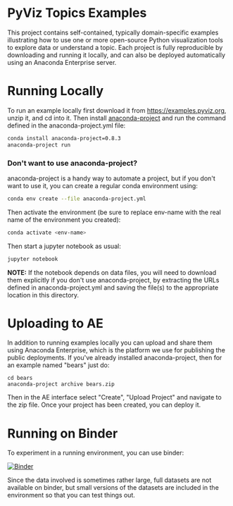 # PyViz Topics Examples

This project contains self-contained, typically domain-specific
examples illustrating how to use one or more open-source Python
visualization tools to explore data or understand a topic. Each
project is fully reproducible by downloading and running it locally,
and can also be deployed automatically using an Anaconda Enterprise
server.

# Running Locally

To run an example locally first download it from https://examples.pyviz.org,
unzip it, and cd into it. Then install 
[anaconda-project](https://anaconda-project.readthedocs.io) and
run the command defined in the anaconda-project.yml file:

```bash
conda install anaconda-project=0.8.3
anaconda-project run
```

### Don't want to use anaconda-project?
anaconda-project is a handy way to automate a project, but if you 
don't want to use it, you can create a regular conda environment using:

```bash
conda env create --file anaconda-project.yml
```

Then activate the environment (be sure to replace env-name with the 
real name of the environment you created):

```bash
conda activate <env-name>
```

Then start a jupyter notebook as usual:

```bash
jupyter notebook
```

**NOTE:** If the notebook depends on data files, you will need to
download them explicitly if you don't use anaconda-project, by
extracting the URLs defined in anaconda-project.yml and saving
the file(s) to the appropriate location in this directory.

# Uploading to AE

In addition to running examples locally you can upload and share them
using Anaconda Enterprise, which is the platform we use for publishing
the public deployments. If you've already installed anaconda-project,
then for an example named "bears" just do:

```
cd bears
anaconda-project archive bears.zip
```

Then in the AE interface select "Create", "Upload Project" and navigate
to the zip file. Once your project has been created, you can deploy it.

# Running on Binder

To experiment in a running environment, you can use binder:

[![Binder](https://mybinder.org/badge_logo.svg)](https://mybinder.org/v2/gh/pyviz-topics/examples/master)

Since the data involved is sometimes rather large, full datasets
are not available on binder, but small versions of the datasets
are included in the environment so that you can test things out.
